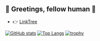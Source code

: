 ## 👋 Greetings, fellow human 🧬

- 👉 [LinkTree](https://linktr.ee/CypherPoet)

[![GitHub stats](https://github-readme-stats.vercel.app/api?username=CypherPoet&count_private=false&show_icons=true)](https://github.com/anuraghazra/github-readme-stats)
[![Top Langs](https://github-readme-stats.vercel.app/api/top-langs/?username=CypherPoet&layout=compact)](https://github.com/anuraghazra/github-readme-stats)
[![trophy](https://github-profile-trophy.vercel.app/?username=CypherPoet)](https://github.com/ryo-ma/github-profile-trophy)
